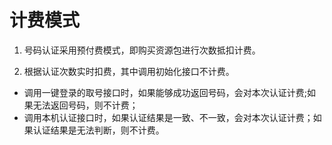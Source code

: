 # 计费模式


1. 号码认证采用预付费模式，即购买资源包进行次数抵扣计费。  

   
 
2. 根据认证次数实时扣费，其中调用初始化接口不计费。   
- 调用一键登录的取号接口时，如果能够成功返回号码，会对本次认证计费;如果无法返回号码，则不计费；  
- 调用本机认证接口时，如果认证结果是一致、不一致，会对本次认证计费；如果认证结果是无法判断，则不计费。 



